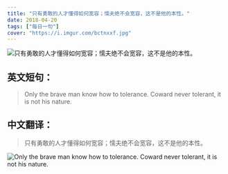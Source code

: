 ```yaml
---
title: "只有勇敢的人才懂得如何宽容；懦夫绝不会宽容，这不是他的本性。"
date: 2018-04-20
tags: ["每日一句"]
cover: "https://i.imgur.com/bctnxxf.jpg"
---
```


![只有勇敢的人才懂得如何宽容；懦夫绝不会宽容，这不是他的本性。](https://i.imgur.com/wxJ29ez.jpg)

## 英文短句：
> Only the brave man know how to tolerance. Coward never tolerant, it is not his nature.

<!--more-->

## 中文翻译：
> 只有勇敢的人才懂得如何宽容；懦夫绝不会宽容，这不是他的本性。

![Only the brave man know how to tolerance. Coward never tolerant, it is not his nature.](https://i.imgur.com/lh1cD4b.jpg)

